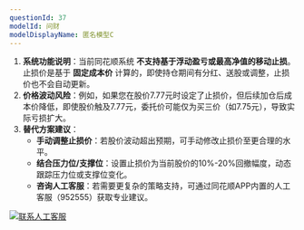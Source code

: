 ```yaml
---
questionId: 37
modelId: 问财
modelDisplayName: 匿名模型C
---
```

1. **系统功能说明**：当前同花顺系统 **不支持基于浮动盈亏或最高净值的移动止损**。止损价是基于 **固定成本价** 计算的，即使持仓期间有分红、送股或调整，止损价也不会自动更新。
2. **价格波动风险**：例如，如果您在股价7.77元时设定了止损价，但后续加仓后成本价降低，即使股价触及7.77元，委托价可能仅为买三价（如7.75元），导致实际亏损扩大。
3. **替代方案建议**：
    - **手动调整止损价**：若股价波动超出预期，可手动修改止损价至更合理的水平。
    - **结合压力位/支撑位**：设置止损价为当前股价的10%-20%回撤幅度，动态跟踪压力位或支撑位变化。
    - **咨询人工客服**：若需要更复杂的策略支持，可通过同花顺APP内置的人工客服（952555）获取专业建议。

![](https://u.thsi.cn/imgsrc/share/c50899a364c43cd2ee5b5ffd7b6ffeb0.png)[联系人工客服](tel://952555)